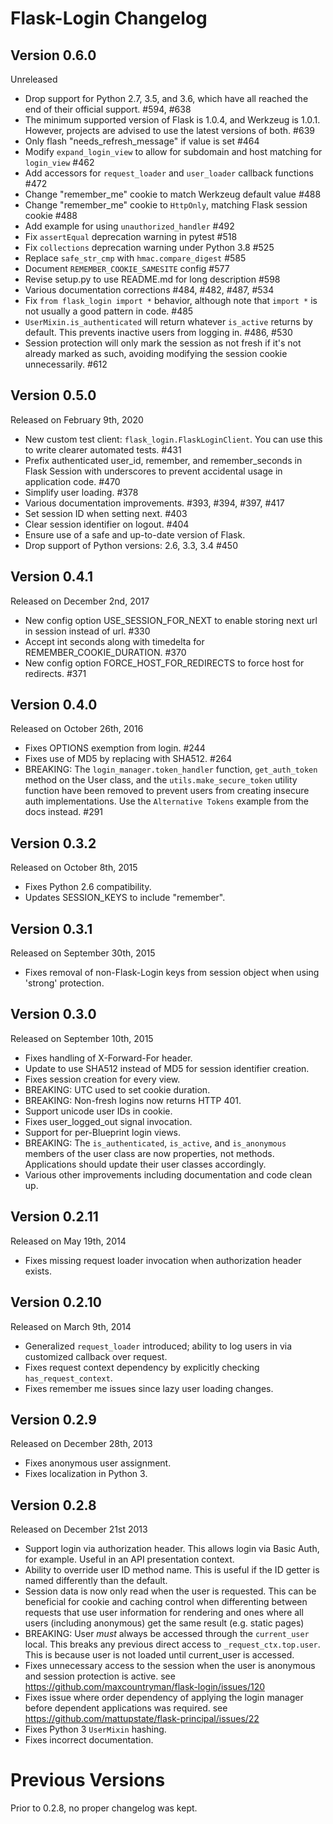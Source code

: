 Flask-Login Changelog
=====================

Version 0.6.0
-------------

Unreleased

- Drop support for Python 2.7, 3.5, and 3.6, which have all reached the
  end of their official support. #594, #638
- The minimum supported version of Flask is 1.0.4, and Werkzeug is
  1.0.1. However, projects are advised to use the latest versions of
  both. #639
- Only flash "needs_refresh_message" if value is set #464
- Modify `expand_login_view` to allow for subdomain and host matching for `login_view` #462
- Add accessors for `request_loader` and `user_loader` callback functions #472
- Change "remember_me" cookie to match Werkzeug default value #488
- Change "remember_me" cookie to `HttpOnly`, matching Flask session cookie #488
- Add example for using `unauthorized_handler` #492
- Fix `assertEqual` deprecation warning in pytest #518
- Fix `collections` deprecation warning under Python 3.8 #525
- Replace `safe_str_cmp` with `hmac.compare_digest` #585
- Document `REMEMBER_COOKIE_SAMESITE` config #577
- Revise setup.py to use README.md for long description #598
- Various documentation corrections #484, #482, #487, #534
- Fix `from flask_login import *` behavior, although note that
 `import *` is not usually a good pattern in code. #485
- `UserMixin.is_authenticated` will return whatever `is_active` returns
  by default. This prevents inactive users from logging in. #486, #530
- Session protection will only mark the session as not fresh if it's not
  already marked as such, avoiding modifying the session cookie
  unnecessarily. #612

Version 0.5.0
-------------

Released on February 9th, 2020

- New custom test client: `flask_login.FlaskLoginClient`.
  You can use this to write clearer automated tests. #431
- Prefix authenticated user_id, remember, and remember_seconds in Flask Session
  with underscores to prevent accidental usage in application code. #470
- Simplify user loading. #378
- Various documentation improvements. #393, #394, #397, #417
- Set session ID when setting next. #403
- Clear session identifier on logout. #404
- Ensure use of a safe and up-to-date version of Flask.
- Drop support of Python versions: 2.6, 3.3, 3.4 #450

Version 0.4.1
-------------

Released on December 2nd, 2017

- New config option USE_SESSION_FOR_NEXT to enable storing next url in session
  instead of url. #330
- Accept int seconds along with timedelta for REMEMBER_COOKIE_DURATION. #370
- New config option FORCE_HOST_FOR_REDIRECTS to force host for redirects. #371


Version 0.4.0
-------------

Released on October 26th, 2016

- Fixes OPTIONS exemption from login. #244
- Fixes use of MD5 by replacing with SHA512. #264
- BREAKING: The `login_manager.token_handler` function, `get_auth_token` method
  on the User class, and the `utils.make_secure_token` utility function have
  been removed to prevent users from creating insecure auth implementations.
  Use the `Alternative Tokens` example from the docs instead. #291


Version 0.3.2
-------------

Released on October 8th, 2015

- Fixes Python 2.6 compatibility.
- Updates SESSION_KEYS to include "remember".


Version 0.3.1
-------------

Released on September 30th, 2015

- Fixes removal of non-Flask-Login keys from session object when using 'strong'
  protection.


Version 0.3.0
-------------

Released on September 10th, 2015

- Fixes handling of X-Forward-For header.
- Update to use SHA512 instead of MD5 for session identifier creation.
- Fixes session creation for every view.
- BREAKING: UTC used to set cookie duration.
- BREAKING: Non-fresh logins now returns HTTP 401.
- Support unicode user IDs in cookie.
- Fixes user_logged_out signal invocation.
- Support for per-Blueprint login views.
- BREAKING: The `is_authenticated`, `is_active`, and `is_anonymous` members of
  the user class are now properties, not methods. Applications should update
  their user classes accordingly.
- Various other improvements including documentation and code clean up.


Version 0.2.11
--------------

Released on May 19th, 2014

- Fixes missing request loader invocation when authorization header exists.


Version 0.2.10
--------------

Released on March 9th, 2014

- Generalized `request_loader` introduced; ability to log users in via
  customized callback over request.
- Fixes request context dependency by explicitly checking `has_request_context`.
- Fixes remember me issues since lazy user loading changes.


Version 0.2.9
-------------

Released on December 28th, 2013

- Fixes anonymous user assignment.
- Fixes localization in Python 3.


Version 0.2.8
-------------

Released on December 21st 2013

- Support login via authorization header. This allows login via Basic Auth, for
  example. Useful in an API presentation context.
- Ability to override user ID method name. This is useful if the ID getter is
  named differently than the default.
- Session data is now only read when the user is requested. This can be
  beneficial for cookie and caching control when differenting between
  requests that use user information for rendering and ones where all users
  (including anonymous) get the same result (e.g. static pages)
- BREAKING: User *must* always be accessed through the ``current_user``
  local. This breaks any previous direct access to ``_request_ctx.top.user``.
  This is because user is not loaded until current_user is accessed.
- Fixes unnecessary access to the session when the user is anonymous
  and session protection is active.
  see https://github.com/maxcountryman/flask-login/issues/120
- Fixes issue where order dependency of applying the login manager
  before dependent applications was required.
  see https://github.com/mattupstate/flask-principal/issues/22
- Fixes Python 3 ``UserMixin`` hashing.
- Fixes incorrect documentation.


Previous Versions
=================

Prior to 0.2.8, no proper changelog was kept.
